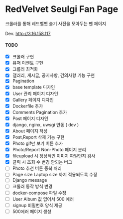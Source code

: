 # RedVelvet Seulgi Fan Page

크롤러를 통해 레드벨벳 슬기 사진을 모아두는 팬 페이지 

Dev. http://3.16.158.117


#### TODO
- [x] 크롤러 구현
- [x] 유저 이벤트 구현
- [x] 크롤러 최적화
- [x] 갤러리, 게시글, 공지사항, 건의사항 기능 구현
- [x] Pagination
- [x] base template 디자인
- [x] User 관리 페이지 디자인
- [x] Gallery 페이지 디자인
- [x] Dockerfile 추가
- [x] Comments Pagination 추가
- [x] Post 페이지 디자인
- [x] django, nginx, uwsgi 연동 ( dev )
- [x] About 페이지 작성
- [x] Post,Report 삭제 기능 구현
- [x] Photo gif만 보기 버튼 추가
- [x] Photo/Report Non-Photo 페이지 분리
- [x] fileupload 시 정상적인 이미지 파일인지 검사
- [x] 클릭 시 조회 수 변경 안되는 버그 
- [ ] Photo 추천 버튼 중복 처리
- [ ] Page size Laptop size 까지 적용되도록 수정
- [ ] Django message
- [ ] 크롤러 동작 방식 변경
- [ ] docker-compose 파일 수정
- [ ] User Album 값 없어서 500 에러
- [ ] signup 비밀번호 양식 제공
- [ ] 500에러 페이지 생성

